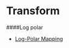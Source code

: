 Transform
=================

####Log polar

- [Log-Polar Mapping](http://users.isr.ist.utl.pt/~alex/Projects/TemplateTracking/logpolar.htm)



